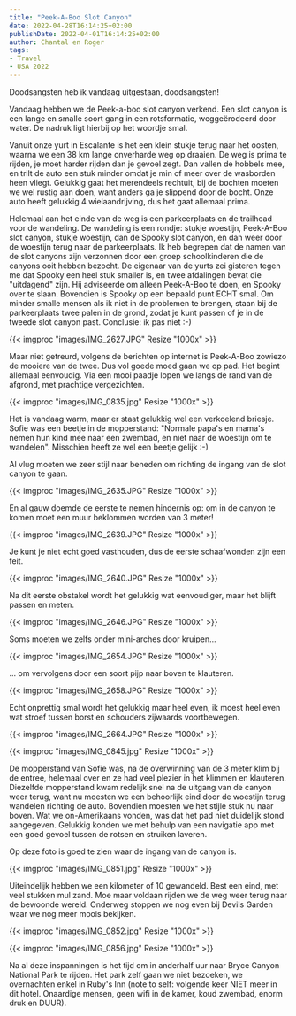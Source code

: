 ```yaml
---
title: "Peek-A-Boo Slot Canyon"
date: 2022-04-28T16:14:25+02:00
publishDate: 2022-04-01T16:14:25+02:00
author: Chantal en Roger
tags:
- Travel
- USA 2022
---
```


Doodsangsten heb ik vandaag uitgestaan, doodsangsten!

Vandaag hebben we de Peek-a-boo slot canyon verkend. Een slot canyon is een lange en smalle soort gang in een rotsformatie, weggeërodeerd door water. De nadruk ligt hierbij op het woordje smal.

Vanuit onze yurt in Escalante is het een klein stukje terug naar het oosten, waarna we een 38 km lange onverharde weg op draaien. De weg is prima te rijden, je moet harder rijden dan je gevoel zegt. Dan vallen de hobbels mee, en trilt de auto een stuk minder omdat je min of meer over de wasborden heen vliegt. Gelukkig gaat het merendeels rechtuit, bij de bochten moeten we wel rustig aan doen, want anders ga je slippend door de bocht. Onze auto heeft gelukkig 4 wielaandrijving, dus het gaat allemaal prima.

Helemaal aan het einde van de weg is een parkeerplaats en de trailhead voor de wandeling. De wandeling is een rondje: stukje woestijn, Peek-A-Boo slot canyon, stukje woestijn, dan de Spooky slot canyon, en dan weer door de woestijn terug naar de parkeerplaats. Ik heb begrepen dat de namen van de slot canyons zijn verzonnen door een groep schoolkinderen die de canyons ooit hebben bezocht. De eigenaar van de yurts zei gisteren tegen me dat Spooky een heel stuk smaller is, en twee afdalingen bevat die "uitdagend" zijn. Hij adviseerde om alleen Peek-A-Boo te doen, en Spooky over te slaan. Bovendien is Spooky op een bepaald punt ECHT smal. Om minder smalle mensen als ik niet in de problemen te brengen, staan bij de parkeerplaats twee palen in de grond, zodat je kunt passen of je in de tweede slot canyon past. Conclusie: ik pas niet :-)

{{< imgproc "images/IMG_2627.JPG" Resize "1000x" >}}

Maar niet getreurd, volgens de berichten op internet is Peek-A-Boo zowiezo de mooiere van de twee. Dus vol goede moed gaan we op pad. Het begint allemaal eenvoudig. Via een mooi paadje lopen we langs de rand van de afgrond, met prachtige vergezichten.

{{< imgproc "images/IMG_0835.jpg" Resize "1000x" >}}

Het is vandaag warm, maar er staat gelukkig wel een verkoelend briesje. Sofie was een beetje in de mopperstand: "Normale papa's en mama's nemen hun kind mee naar een zwembad, en niet naar de woestijn om te wandelen". Misschien heeft ze wel een beetje gelijk :-)

Al vlug moeten we zeer stijl naar beneden om richting de ingang van de slot canyon te gaan.

{{< imgproc "images/IMG_2635.JPG" Resize "1000x" >}}

En al gauw doemde de eerste te nemen hindernis op: om in de canyon te komen moet een muur beklommen worden van 3 meter!

{{< imgproc "images/IMG_2639.JPG" Resize "1000x" >}}

Je kunt je niet echt goed vasthouden, dus de eerste schaafwonden zijn een feit.

{{< imgproc "images/IMG_2640.JPG" Resize "1000x" >}}

Na dit eerste obstakel wordt het gelukkig wat eenvoudiger, maar het blijft passen en meten.

{{< imgproc "images/IMG_2646.JPG" Resize "1000x" >}}

Soms moeten we zelfs onder mini-arches door kruipen...

{{< imgproc "images/IMG_2654.JPG" Resize "1000x" >}}

... om vervolgens door een soort pijp naar boven te klauteren.

{{< imgproc "images/IMG_2658.JPG" Resize "1000x" >}}

Echt onprettig smal wordt het gelukkig maar heel even, ik moest heel even wat stroef tussen borst en schouders zijwaards voortbewegen.

{{< imgproc "images/IMG_2664.JPG" Resize "1000x" >}}

{{< imgproc "images/IMG_0845.jpg" Resize "1000x" >}}

De mopperstand van Sofie was, na de overwinning van de 3 meter klim bij de entree, helemaal over en ze had veel plezier in het klimmen en klauteren. Diezelfde mopperstand kwam redelijk snel na de uitgang van de canyon weer terug, want nu moesten we een behoorlijk eind door de woestijn terug wandelen richting de auto. Bovendien moesten we het stijle stuk nu naar boven. Wat we on-Amerikaans vonden, was dat het pad niet duidelijk stond aangegeven. Gelukkig konden we met behulp van een navigatie app met een goed gevoel tussen de rotsen en struiken laveren.

Op deze foto is goed te zien waar de ingang van de canyon is.

{{< imgproc "images/IMG_0851.jpg" Resize "1000x" >}}

Uiteindelijk hebben we een kilometer of 10 gewandeld. Best een eind, met veel stukken mul zand. Moe maar voldaan rijden we de weg weer terug naar de bewoonde wereld. Onderweg stoppen we nog even bij Devils Garden waar we nog meer moois bekijken.

{{< imgproc "images/IMG_0852.jpg" Resize "1000x" >}}

{{< imgproc "images/IMG_0856.jpg" Resize "1000x" >}}

Na al deze inspanningen is het tijd om in anderhalf uur naar Bryce Canyon National Park te rijden. Het park zelf gaan we niet bezoeken, we overnachten enkel in Ruby's Inn (note to self: volgende keer NIET meer in dit hotel. Onaardige mensen, geen wifi in de kamer, koud zwembad, enorm druk en DUUR).
